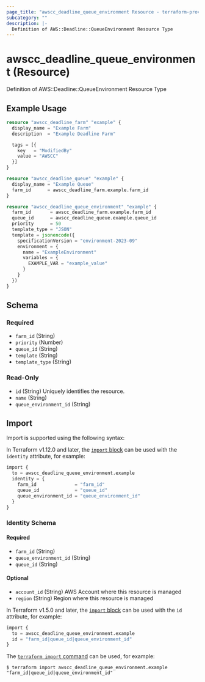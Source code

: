 ```yaml
---
page_title: "awscc_deadline_queue_environment Resource - terraform-provider-awscc"
subcategory: ""
description: |-
  Definition of AWS::Deadline::QueueEnvironment Resource Type
---
```


# awscc_deadline_queue_environment (Resource)

Definition of AWS::Deadline::QueueEnvironment Resource Type

## Example Usage

```terraform
resource "awscc_deadline_farm" "example" {
  display_name = "Example Farm"
  description  = "Example Deadline Farm"

  tags = [{
    key   = "ModifiedBy"
    value = "AWSCC"
  }]
}

resource "awscc_deadline_queue" "example" {
  display_name = "Example Queue"
  farm_id      = awscc_deadline_farm.example.farm_id
}

resource "awscc_deadline_queue_environment" "example" {
  farm_id       = awscc_deadline_farm.example.farm_id
  queue_id      = awscc_deadline_queue.example.queue_id
  priority      = 50
  template_type = "JSON"
  template = jsonencode({
    specificationVersion = "environment-2023-09"
    environment = {
      name = "ExampleEnvironment"
      variables = {
        EXAMPLE_VAR = "example_value"
      }
    }
  })
}
```

<!-- schema generated by tfplugindocs -->
## Schema

### Required

- `farm_id` (String)
- `priority` (Number)
- `queue_id` (String)
- `template` (String)
- `template_type` (String)

### Read-Only

- `id` (String) Uniquely identifies the resource.
- `name` (String)
- `queue_environment_id` (String)

## Import

Import is supported using the following syntax:

In Terraform v1.12.0 and later, the [`import` block](https://developer.hashicorp.com/terraform/language/import) can be used with the `identity` attribute, for example:

```terraform
import {
  to = awscc_deadline_queue_environment.example
  identity = {
    farm_id              = "farm_id"
    queue_id             = "queue_id"
    queue_environment_id = "queue_environment_id"
  }
}
```

<!-- schema generated by tfplugindocs -->
### Identity Schema

#### Required

- `farm_id` (String)
- `queue_environment_id` (String)
- `queue_id` (String)

#### Optional

- `account_id` (String) AWS Account where this resource is managed
- `region` (String) Region where this resource is managed

In Terraform v1.5.0 and later, the [`import` block](https://developer.hashicorp.com/terraform/language/import) can be used with the `id` attribute, for example:

```terraform
import {
  to = awscc_deadline_queue_environment.example
  id = "farm_id|queue_id|queue_environment_id"
}
```

The [`terraform import` command](https://developer.hashicorp.com/terraform/cli/commands/import) can be used, for example:

```shell
$ terraform import awscc_deadline_queue_environment.example "farm_id|queue_id|queue_environment_id"
```